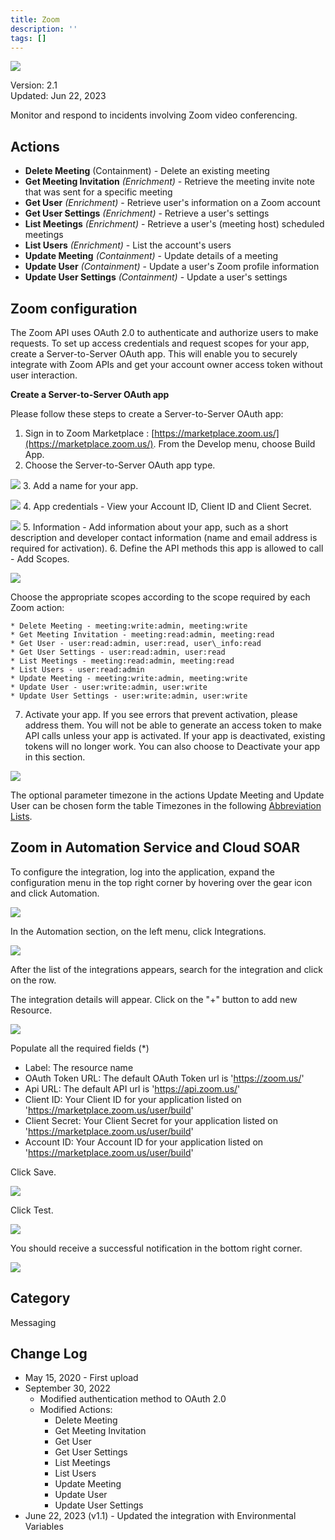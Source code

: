 ```yaml
---
title: Zoom
description: ''
tags: []
---
```


![](/img/platform-services/automation-service/app-central/logos/zoom.png)

Version: 2.1  
Updated: Jun 22, 2023

Monitor and respond to incidents involving Zoom video conferencing.

## Actions

* **Delete Meeting** (Containment) - Delete an existing meeting
* **Get Meeting Invitation** *(Enrichment)* - Retrieve the meeting invite note that was sent for a specific meeting
* **Get User** *(Enrichment)* - Retrieve user's information on a Zoom account
* **Get User Settings** *(Enrichment)* - Retrieve a user's settings
* **List Meetings** *(Enrichment)* - Retrieve a user's (meeting host) scheduled meetings
* **List Users** *(Enrichment)* - List the account's users
* **Update Meeting** *(Containment)* - Update details of a meeting
* **Update User** *(Containment)* - Update a user's Zoom profile information
* **Update User Settings** *(Containment)* - Update a user's settings

## Zoom configuration

The Zoom API uses OAuth 2.0 to authenticate and authorize users to make requests. To set up access credentials and request scopes for your app, create a Server-to-Server OAuth app. This will enable you to securely integrate with Zoom APIs and get your account owner access token without user interaction.

**Create a Server-to-Server OAuth app**

Please follow these steps to create a Server-to-Server OAuth app:

1. Sign in to Zoom Marketplace : [https://marketplace.zoom.us/](https://marketplace.zoom.us/). From the Develop menu, choose Build App.
2. Choose the Server-to-Server OAuth app type.   
  
![](/img/platform-services/automation-service/app-central/integrations/zoom/zoom-2.png)
3. Add a name for your app.   
  
![](/img/platform-services/automation-service/app-central/integrations/zoom/zoom-3.png)
4. App credentials - View your Account ID, Client ID and Client Secret.   
  
![](/img/platform-services/automation-service/app-central/integrations/zoom/zoom-4.png)
5. Information - Add information about your app, such as a short description and developer contact information (name and email address is required for activation).
6. Define the API methods this app is allowed to call - Add Scopes.   
  
![](/img/platform-services/automation-service/app-central/integrations/zoom/zoom-5.png)   
  
Choose the appropriate scopes according to the scope required by each Zoom action:   

	* Delete Meeting - meeting:write:admin, meeting:write
	* Get Meeting Invitation - meeting:read:admin, meeting:read
	* Get User - user:read:admin, user:read, user\_info:read
	* Get User Settings - user:read:admin, user:read
	* List Meetings - meeting:read:admin, meeting:read
	* List Users - user:read:admin
	* Update Meeting - meeting:write:admin, meeting:write
	* Update User - user:write:admin, user:write
	* Update User Settings - user:write:admin, user:write
7. Activate your app. If you see errors that prevent activation, please address them. You will not be able to generate an access token to make API calls unless your app is activated. If your app is deactivated, existing tokens will no longer work. You can also choose to Deactivate your app in this section.   
  
![](/img/platform-services/automation-service/app-central/integrations/zoom/zoom-6.png)

The optional parameter timezone in the actions Update Meeting and Update User can be chosen form the table Timezones in the following [Abbreviation Lists](https://marketplace.zoom.us/docs/api-reference/other-references/abbreviation-lists/#timezones).

## Zoom in Automation Service and Cloud SOAR

To configure the integration, log into the application, expand the configuration menu in the top right corner by hovering over the gear icon and click Automation.

![](/img/platform-services/automation-service/app-central/integrations/zoom/zoom-7.png)

In the Automation section, on the left menu, click Integrations.

![](/img/platform-services/automation-service/app-central/integrations/zoom/zoom-8.png)

After the list of the integrations appears, search for the integration and click on the row.

The integration details will appear. Click on the "+" button to add new Resource.

![](/img/platform-services/automation-service/app-central/integrations/zoom/zoom-9.png)

Populate all the required fields (\*)

* Label: The resource name
* OAuth Token URL: The default OAuth Token url is 'https://zoom.us/'
* Api URL: The default API url is 'https://api.zoom.us/'
* Client ID: Your Client ID for your application listed on 'https://marketplace.zoom.us/user/build'
* Client Secret: Your Client Secret for your application listed on 'https://marketplace.zoom.us/user/build'
* Account ID: Your Account ID for your application listed on 'https://marketplace.zoom.us/user/build'

Click Save.

![](/img/platform-services/automation-service/app-central/integrations/zoom/zoom-10.png)

Click Test.

![](/img/platform-services/automation-service/app-central/integrations/zoom/zoom-11.png)

You should receive a successful notification in the bottom right corner.

![](/img/platform-services/automation-service/app-central/integrations/zoom/zoom-12.png)

## Category

Messaging

## Change Log

* May 15, 2020 - First upload
* September 30, 2022
	+ Modified authentication method to OAuth 2.0
	+ Modified Actions:
		- Delete Meeting
		- Get Meeting Invitation
		- Get User
		- Get User Settings
		- List Meetings
		- List Users
		- Update Meeting
		- Update User
		- Update User Settings
* June 22, 2023 (v1.1) - Updated the integration with Environmental Variables
